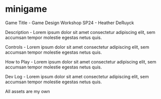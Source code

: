 # minigame
Game Title - Game Design Workshop SP24 - Heather DeRuyck

Description - 
  Lorem ipsum dolor sit amet consectetur adipiscing elit, sem accumsan tempor molestie egestas netus quis.

Controls - 
  Lorem ipsum dolor sit amet consectetur adipiscing elit, sem accumsan tempor molestie egestas netus quis.

How to Play - 
  Lorem ipsum dolor sit amet consectetur adipiscing elit, sem accumsan tempor molestie egestas netus quis.

Dev Log - 
  Lorem ipsum dolor sit amet consectetur adipiscing elit, sem accumsan tempor molestie egestas netus quis.

All assets are my own
